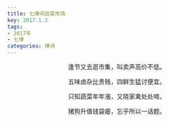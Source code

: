```yaml
---
title: 七律闲逛菜市场
key: 2017.1.2
tags: 
- 2017年 
- 七律
categories: 律诗
---
```


<p align="center">逢节又去逛市集，叫卖声高价不低。
</p>
<p align="center">五味卤杂比贵贱，四鲜生猛讨便宜。
</p>
<p align="center">只知蔬菜年年漲，又晓家禽处处啼。
</p>
<p align="center">猪狗升值钱袋瘪，忘乎所以一话题。
</p>
